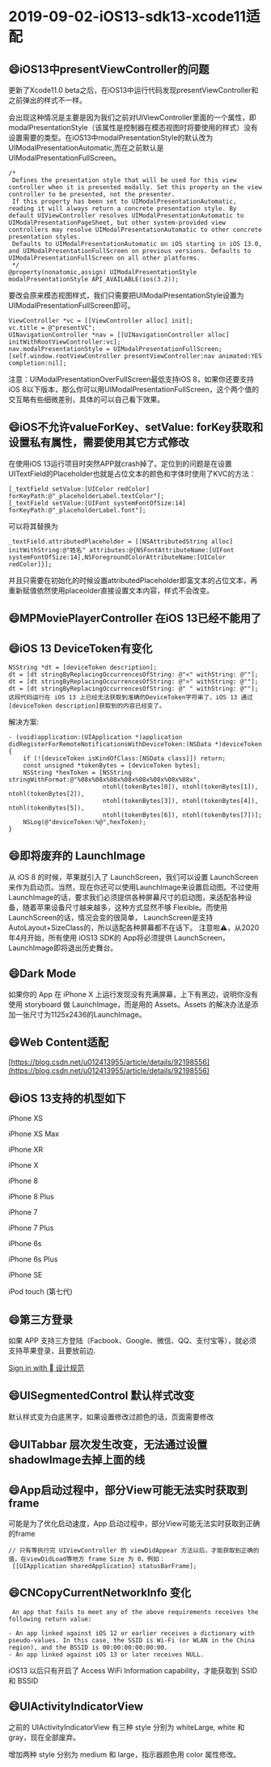 # 2019-09-02-iOS13-sdk13-xcode11适配

## :smile:iOS13中presentViewController的问题
更新了Xcode11.0 beta之后，在iOS13中运行代码发现presentViewController和之前弹出的样式不一样。

会出现这种情况是主要是因为我们之前对UIViewController里面的一个属性，即modalPresentationStyle（该属性是控制器在模态视图时将要使用的样式）没有设置需要的类型。在iOS13中modalPresentationStyle的默认改为UIModalPresentationAutomatic,而在之前默认是UIModalPresentationFullScreen。

```
/*
 Defines the presentation style that will be used for this view controller when it is presented modally. Set this property on the view controller to be presented, not the presenter.
 If this property has been set to UIModalPresentationAutomatic, reading it will always return a concrete presentation style. By default UIViewController resolves UIModalPresentationAutomatic to UIModalPresentationPageSheet, but other system-provided view controllers may resolve UIModalPresentationAutomatic to other concrete presentation styles.
 Defaults to UIModalPresentationAutomatic on iOS starting in iOS 13.0, and UIModalPresentationFullScreen on previous versions. Defaults to UIModalPresentationFullScreen on all other platforms.
 */
@property(nonatomic,assign) UIModalPresentationStyle modalPresentationStyle API_AVAILABLE(ios(3.2));
```

要改会原来模态视图样式，我们只需要把UIModalPresentationStyle设置为UIModalPresentationFullScreen即可。


```
ViewController *vc = [[ViewController alloc] init];
vc.title = @"presentVC";
UINavigationController *nav = [[UINavigationController alloc] initWithRootViewController:vc];
nav.modalPresentationStyle = UIModalPresentationFullScreen;
[self.window.rootViewController presentViewController:nav animated:YES completion:nil];
```

注意：UIModalPresentationOverFullScreen最低支持iOS 8，如果你还要支持iOS 8以下版本，那么你可以用UIModalPresentationFullScreen，这个两个值的交互略有些细微差别，具体的可以自己看下效果。

## :smile:iOS不允许valueForKey、setValue: forKey获取和设置私有属性，需要使用其它方式修改
在使用iOS 13运行项目时突然APP就crash掉了。定位到的问题是在设置UITextField的Placeholder也就是占位文本的颜色和字体时使用了KVC的方法：

```
[_textField setValue:[UIColor redColor] forKeyPath:@"_placeholderLabel.textColor"];
[_textField setValue:[UIFont systemFontOfSize:14] forKeyPath:@"_placeholderLabel.font"];
```

可以将其替换为

```
_textField.attributedPlaceholder = [[NSAttributedString alloc] initWithString:@"姓名" attributes:@{NSFontAttributeName:[UIFont systemFontOfSize:14],NSForegroundColorAttributeName:[UIColor redColor]}];
```

并且只需要在初始化的时候设置attributedPlaceholder即富文本的占位文本，再重新赋值依然使用placeolder直接设置文本内容，样式不会改变。

## :smile:MPMoviePlayerController 在iOS 13已经不能用了

## :smile:iOS 13 DeviceToken有变化
```
NSString *dt = [deviceToken description];
dt = [dt stringByReplacingOccurrencesOfString: @"<" withString: @""];
dt = [dt stringByReplacingOccurrencesOfString: @">" withString: @""];
dt = [dt stringByReplacingOccurrencesOfString: @" " withString: @""];
这段代码运行在 iOS 13 上已经无法获取到准确的DeviceToken字符串了，iOS 13 通过[deviceToken description]获取到的内容已经变了。
```

解决方案:
```
- (void)application:(UIApplication *)application didRegisterForRemoteNotificationsWithDeviceToken:(NSData *)deviceToken
{
    if (![deviceToken isKindOfClass:[NSData class]]) return;
    const unsigned *tokenBytes = [deviceToken bytes];
    NSString *hexToken = [NSString stringWithFormat:@"%08x%08x%08x%08x%08x%08x%08x%08x",
                          ntohl(tokenBytes[0]), ntohl(tokenBytes[1]), ntohl(tokenBytes[2]),
                          ntohl(tokenBytes[3]), ntohl(tokenBytes[4]), ntohl(tokenBytes[5]),
                          ntohl(tokenBytes[6]), ntohl(tokenBytes[7])];
    NSLog(@"deviceToken:%@",hexToken);
}
```


## :smile:即将废弃的 LaunchImage
从 iOS 8 的时候，苹果就引入了 LaunchScreen，我们可以设置 LaunchScreen来作为启动页。当然，现在你还可以使用LaunchImage来设置启动图。不过使用LaunchImage的话，要求我们必须提供各种屏幕尺寸的启动图，来适配各种设备，随着苹果设备尺寸越来越多，这种方式显然不够 Flexible。而使用 LaunchScreen的话，情况会变的很简单， LaunchScreen是支持AutoLayout+SizeClass的，所以适配各种屏幕都不在话下。
注意啦⚠️，从2020年4月开始，所有使⽤ iOS13 SDK的 App将必须提供 LaunchScreen，LaunchImage即将退出历史舞台。


## :smile:Dark Mode
如果你的 App 在 iPhone X 上运行发现没有充满屏幕，上下有黑边，说明你没有使用 storyboard 做 LaunchImage，而是用的 Assets。Assets 的解决办法是添加一张尺寸为1125x2436的LaunchImage。

## :smile:Web Content适配
[https://blog.csdn.net/u012413955/article/details/92198556](https://blog.csdn.net/u012413955/article/details/92198556)

## :smile:iOS 13支持的机型如下
 iPhone XS

  iPhone XS Max

  iPhone XR

  iPhone X

  iPhone 8

  iPhone 8 Plus

  iPhone 7

  iPhone 7 Plus

  iPhone 6s

  iPhone 6s Plus

  iPhone SE

  iPod touch (第七代)
  

## :smile:第三方登录
如果 APP 支持三方登陆（Facbook、Google、微信、QQ、支付宝等），就必须支持苹果登录，且要放前边.

[Sign in with  设计规范](https://developer.apple.com/design/human-interface-guidelines/sign-in-with-apple/overview/)


## :smile:UISegmentedControl 默认样式改变
默认样式变为白底黑字，如果设置修改过颜色的话，页面需要修改

## :smile:UITabbar 层次发生改变，无法通过设置 shadowImage去掉上面的线

## :smile:App启动过程中，部分View可能无法实时获取到frame
可能是为了优化启动速度，App 启动过程中，部分View可能无法实时获取到正确的frame

```
// 只有等执行完 UIViewController 的 viewDidAppear 方法以后，才能获取到正确的值，在viewDidLoad等地方 frame Size 为 0，例如：
 [[UIApplication sharedApplication] statusBarFrame];
```

## :smile:CNCopyCurrentNetworkInfo 变化
```
 An app that fails to meet any of the above requirements receives the following return value:

- An app linked against iOS 12 or earlier receives a dictionary with pseudo-values. In this case, the SSID is Wi-Fi (or WLAN in the China region), and the BSSID is 00:00:00:00:00:00.
- An app linked against iOS 13 or later receives NULL.
```

iOS13 以后只有开启了 Access WiFi Information capability，才能获取到 SSID 和 BSSID

## :smile:UIActivityIndicatorView
之前的 UIActivityIndicatorView 有三种 style 分别为 whiteLarge, white 和 gray，现在全部废弃。

增加两种 style 分别为 medium 和 large，指示器颜色用 color 属性修改。


